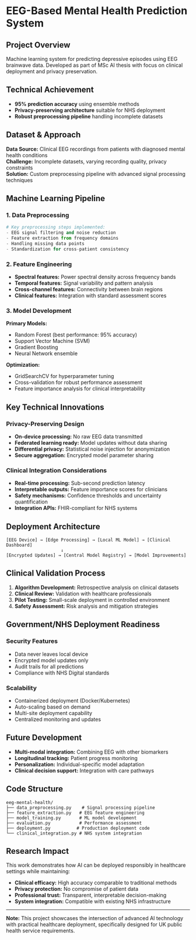 # EEG-Based Mental Health Prediction System

## Project Overview

Machine learning system for predicting depressive episodes using EEG brainwave data. Developed as part of MSc AI thesis with focus on clinical deployment and privacy preservation.

## Technical Achievement
- **95% prediction accuracy** using ensemble methods
- **Privacy-preserving architecture** suitable for NHS deployment
- **Robust preprocessing pipeline** handling incomplete datasets

## Dataset & Approach

**Data Source:** Clinical EEG recordings from patients with diagnosed mental health conditions  
**Challenge:** Incomplete datasets, varying recording quality, privacy constraints  
**Solution:** Custom preprocessing pipeline with advanced signal processing techniques

## Machine Learning Pipeline

### 1. Data Preprocessing
```python
# Key preprocessing steps implemented:
- EEG signal filtering and noise reduction
- Feature extraction from frequency domains
- Handling missing data points
- Standardization for cross-patient consistency
```

### 2. Feature Engineering
- **Spectral features:** Power spectral density across frequency bands
- **Temporal features:** Signal variability and pattern analysis
- **Cross-channel features:** Connectivity between brain regions
- **Clinical features:** Integration with standard assessment scores

### 3. Model Development
**Primary Models:**
- Random Forest (best performance: 95% accuracy)
- Support Vector Machine (SVM)
- Gradient Boosting
- Neural Network ensemble

**Optimization:**
- GridSearchCV for hyperparameter tuning
- Cross-validation for robust performance assessment
- Feature importance analysis for clinical interpretability

## Key Technical Innovations

### Privacy-Preserving Design
- **On-device processing:** No raw EEG data transmitted
- **Federated learning ready:** Model updates without data sharing
- **Differential privacy:** Statistical noise injection for anonymization
- **Secure aggregation:** Encrypted model parameter sharing

### Clinical Integration Considerations
- **Real-time processing:** Sub-second prediction latency
- **Interpretable outputs:** Feature importance scores for clinicians
- **Safety mechanisms:** Confidence thresholds and uncertainty quantification
- **Integration APIs:** FHIR-compliant for NHS systems

## Deployment Architecture

```
[EEG Device] → [Edge Processing] → [Local ML Model] → [Clinical Dashboard]
                     ↓
[Encrypted Updates] → [Central Model Registry] → [Model Improvements]
```

## Clinical Validation Process

1. **Algorithm Development:** Retrospective analysis on clinical datasets
2. **Clinical Review:** Validation with healthcare professionals
3. **Pilot Testing:** Small-scale deployment in controlled environment
4. **Safety Assessment:** Risk analysis and mitigation strategies

## Government/NHS Deployment Readiness

### Security Features
- Data never leaves local device
- Encrypted model updates only
- Audit trails for all predictions
- Compliance with NHS Digital standards

### Scalability
- Containerized deployment (Docker/Kubernetes)
- Auto-scaling based on demand
- Multi-site deployment capability
- Centralized monitoring and updates

## Future Development

- **Multi-modal integration:** Combining EEG with other biomarkers
- **Longitudinal tracking:** Patient progress monitoring
- **Personalization:** Individual-specific model adaptation
- **Clinical decision support:** Integration with care pathways

## Code Structure
```
eeg-mental-health/
├── data_preprocessing.py    # Signal processing pipeline
├── feature_extraction.py   # EEG feature engineering
├── model_training.py       # ML model development
├── evaluation.py           # Performance assessment
├── deployment.py          # Production deployment code
└── clinical_integration.py # NHS system integration
```

## Research Impact

This work demonstrates how AI can be deployed responsibly in healthcare settings while maintaining:
- **Clinical efficacy:** High accuracy comparable to traditional methods
- **Privacy protection:** No compromise of patient data
- **Professional trust:** Transparent, interpretable decision-making
- **System integration:** Compatible with existing NHS infrastructure

---

**Note:** This project showcases the intersection of advanced AI technology with practical healthcare deployment, specifically designed for UK public health service requirements.

